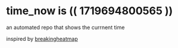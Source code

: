 # time_now is (( 1719694800565 ))

an automated repo that shows the currnent time

inspired by [breakingheatmap](https://github.com/breakingheatmap/breakingheatmap)